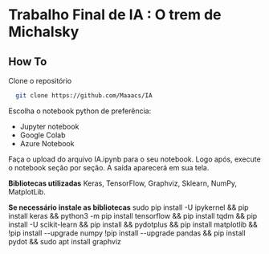 # Trabalho Final de IA : O trem de Michalsky

## How To

Clone o repositório

```bash
  git clone https://github.com/Maaacs/IA
```

Escolha o notebook python de preferência:
- Jupyter notebook
- Google Colab
- Azure Notebook

Faça o upload do arquivo IA.ipynb para o seu notebook. Logo após, execute o notebook seção por seção. A saída aparecerá em sua tela.

**Bibliotecas utilizadas** 
Keras, TensorFlow, Graphviz, Sklearn, NumPy, MatplotLib.

**Se necessário instale as bibliotecas** 
sudo pip install -U ipykernel && pip install keras && python3 -m pip install tensorflow && pip install tqdm && pip install -U scikit-learn && pip install && pydotplus && pip install matplotlib && !pip install --upgrade numpy !pip install --upgrade pandas && pip install pydot && sudo apt install graphviz


